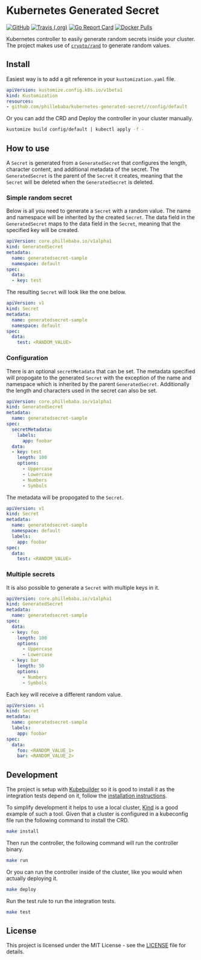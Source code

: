 # Kubernetes Generated Secret
[![GitHub](https://img.shields.io/github/license/phillebaba/kubernetes-generated-secret)](https://github.com/phillebaba/kubernetes-generated-secret)
[![Travis (.org)](https://img.shields.io/travis/phillebaba/kubernetes-generated-secret)](https://travis-ci.org/phillebaba/kubernetes-generated-secret)
[![Go Report Card](https://goreportcard.com/badge/github.com/phillebaba/kubernetes-generated-secret)](https://goreportcard.com/report/github.com/phillebaba/kubernetes-generated-secret)
[![Docker Pulls](https://img.shields.io/docker/pulls/phillebaba/kubernetes-generated-secret)](https://hub.docker.com/r/phillebaba/kubernetes-generated-secret)

Kubernetes controller to easily generate random secrets inside your cluster. The project makes use of [`crypto/rand`](https://golang.org/pkg/crypto/rand/) to generate random values.

## Install
Easiest way is to add a git reference in your `kustomization.yaml` file.
```yaml
apiVersion: kustomize.config.k8s.io/v1beta1
kind: Kustomization
resources:
- github.com/phillebaba/kubernetes-generated-secret//config/default
```

Or you can add the CRD and Deploy the controller in your cluster manually.
```bash
kustomize build config/default | kubectl apply -f -
```

## How to use
A `Secret` is generated from a `GeneratedSecret` that configures the length, character content, and additional metadata of the secret. The `GeneratedSecret` is the parent of the `Secret` it creates, meaning that the `Secret` will be deleted when the `GeneratedSecret` is deleted.

### Simple random secret
Below is all you need to generate a `Secret` with a random value. The name and namespace will be inherited by the created `Secret`. The data field in the `GeneratedSecret` maps to the data field in the `Secret`, meaning that the specified key will be created.
```yaml
apiVersion: core.phillebaba.io/v1alpha1
kind: GeneratedSecret
metadata:
  name: generatedsecret-sample
  namespace: default
spec:
  data:
  - key: test
```

The resulting `Secret` will look like the one below.
```yaml
apiVersion: v1
kind: Secret
metadata:
  name: generatedsecret-sample
  namespace: default
spec:
  data:
    test: <RANDOM_VALUE>
```

### Configuration
There is an optional `secretMetadata` that can be set. The metadata specified will propogate to the generated `Secret` with the exception of the name and namespace which is inherited by the parent `GeneratedSecret`. Additionally the length and characters used in the secret can also be set.
```yaml
apiVersion: core.phillebaba.io/v1alpha1
kind: GeneratedSecret
metadata:
  name: generatedsecret-sample
spec:
  secretMetadata:
    labels:
      app: foobar
  data:
  - key: test
    length: 100
    options:
      - Uppercase
      - Lowercase
      - Numbers
      - Symbols
```

The metadata will be propogated to the `Secret`.
```yaml
apiVersion: v1
kind: Secret
metadata:
  name: generatedsecret-sample
  namespace: default
  labels:
    app: foobar
spec:
  data:
    test: <RANDOM_VALUE>
```

### Multiple secrets
It is also possible to generate a `Secret` with multiple keys in it.
```yaml
apiVersion: core.phillebaba.io/v1alpha1
kind: GeneratedSecret
metadata:
  name: generatedsecret-sample
spec:
  data:
  - key: foo
    length: 100
    options:
      - Uppercase
      - Lowercase
  - key: bar
    length: 50
    options:
      - Numbers
      - Symbols
```

Each key will receive a different random value.
```yaml
apiVersion: v1
kind: Secret
metadata:
  name: generatedsecret-sample
  labels:
    app: foobar
spec:
  data:
    foo: <RANDOM_VALUE_1>
    bar: <RANDOM_VALUE_2>
```

## Development
The project is setup with [Kubebuilder](https://github.com/kubernetes-sigs/kubebuilder) so it is good to install it as the integration tests depend on it, follow the [installation instructions](https://book.kubebuilder.io/quick-start.html#installation).

To simplify development it helps to use a local cluster, [Kind](https://github.com/kubernetes-sigs/kind) is a good example of such a tool. Given that a cluster is configured in a kubeconfig file run the following command to install the CRD.
```bash
make install
```

Then run the controller, the following command will run the controller binary.
```bash
make run
```

Or you can run the controller inside of the cluster, like you would when actually deploying it.
```bash
make deploy
```

Run the test rule to run the integration tests.
```bash
make test
```

## License
This project is licensed under the MIT License - see the [LICENSE](LICENSE) file for details.
